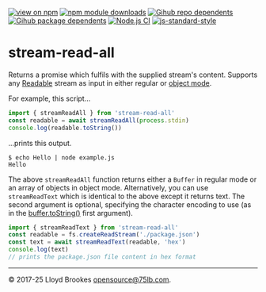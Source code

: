 [![view on npm](https://badgen.net/npm/v/stream-read-all)](https://www.npmjs.org/package/stream-read-all)
[![npm module downloads](https://badgen.net/npm/dt/stream-read-all)](https://www.npmjs.org/package/stream-read-all)
[![Gihub repo dependents](https://badgen.net/github/dependents-repo/75lb/stream-read-all)](https://github.com/75lb/stream-read-all/network/dependents?dependent_type=REPOSITORY)
[![Gihub package dependents](https://badgen.net/github/dependents-pkg/75lb/stream-read-all)](https://github.com/75lb/stream-read-all/network/dependents?dependent_type=PACKAGE)
[![Node.js CI](https://github.com/75lb/stream-read-all/actions/workflows/node.js.yml/badge.svg)](https://github.com/75lb/stream-read-all/actions/workflows/node.js.yml)
[![js-standard-style](https://img.shields.io/badge/code%20style-standard-brightgreen.svg)](https://github.com/feross/standard)

# stream-read-all

Returns a promise which fulfils with the supplied stream's content. Supports any [Readable](https://nodejs.org/docs/latest/api/stream.html#readable-streams) stream as input in either regular or [object mode](https://nodejs.org/docs/latest/api/stream.html#object-mode).

For example, this script...

```js
import { streamReadAll } from 'stream-read-all'
const readable = await streamReadAll(process.stdin)
console.log(readable.toString())
```

...prints this output.

```
$ echo Hello | node example.js
Hello
```

The above `streamReadAll` function returns either a `Buffer` in regular mode or an array of objects in object mode. Alternatively, you can use `streamReadText` which is identical to the above except it returns text. The second argument is optional, specifying the character encoding to use (as in the [buffer.toString()](https://nodejs.org/docs/latest/api/buffer.html#buftostringencoding-start-end) first argument).

```js
import { streamReadText } from 'stream-read-all'
const readable = fs.createReadStream('./package.json')
const text = await streamReadText(readable, 'hex')
console.log(text)
// prints the package.json file content in hex format
```

* * *

&copy; 2017-25 Lloyd Brookes <opensource@75lb.com>.
